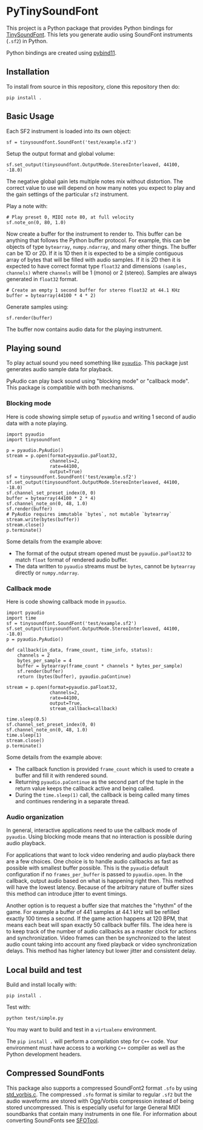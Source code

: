 # PyTinySoundFont

This project is a Python package that provides Python bindings for
[TinySoundFont](https://github.com/schellingb/TinySoundFont). This lets you
generate audio using SoundFont instruments (`.sf2`) in Python.

Python bindings are created using
[pybind11](https://github.com/pybind/pybind11).

## Installation

To install from source in this repository, clone this repository then do:

    pip install .

## Basic Usage

Each SF2 instrument is loaded into its own object:

    sf = tinysoundfont.SoundFont('test/example.sf2')

Setup the output format and global volume:

    sf.set_output(tinysoundfont.OutputMode.StereoInterleaved, 44100, -18.0)

The negative global gain lets multiple notes mix without distortion. The correct
value to use will depend on how many notes you expect to play and the gain
settings of the particular `sf2` instrument.

Play a note with:

    # Play preset 0, MIDI note 80, at full velocity
    sf.note_on(0, 80, 1.0)

Now create a buffer for the instrument to render to. This buffer can be anything
that follows the Python buffer protocol. For example, this can be objects of
type `bytearray`, `numpy.ndarray`, and many other things. The buffer can be 1D
or 2D. If it is 1D then it is expected to be a simple contiguous array of bytes
that will be filled with audio samples. If it is 2D then it is expected to have
correct format type `float32` and dimensions `(samples, channels)` where
`channels` will be 1 (mono) or 2 (stereo). Samples are always generated in
`float32` format.

    # Create an empty 1 second buffer for stereo float32 at 44.1 KHz
    buffer = bytearray(44100 * 4 * 2)

Generate samples using:

    sf.render(buffer)

The buffer now contains audio data for the playing instrument.

## Playing sound

To play actual sound you need something like
[`pyaudio`](https://pypi.org/project/PyAudio/). This package just generates
audio sample data for playback.

PyAudio can play back sound using "blocking mode" or "callback mode". This
package is compatible with both mechanisms.

### Blocking mode

Here is code showing simple setup of `pyaudio` and writing 1 second of audio
data with a note playing.

    import pyaudio
    import tinysoundfont

    p = pyaudio.PyAudio()
    stream = p.open(format=pyaudio.paFloat32,
                    channels=2,
                    rate=44100,
                    output=True)
    sf = tinysoundfont.SoundFont('test/example.sf2')
    sf.set_output(tinysoundfont.OutputMode.StereoInterleaved, 44100, -18.0)
    sf.channel_set_preset_index(0, 0)
    buffer = bytearray(44100 * 2 * 4)
    sf.channel_note_on(0, 48, 1.0)
    sf.render(buffer)
    # PyAudio requires immutable `bytes`, not mutable `bytearray`
    stream.write(bytes(buffer))
    stream.close()
    p.terminate()

Some details from the example above:

-   The format of the output stream opened must be `pyaudio.paFloat32` to match
    `float` format of rendered audio buffer.
-   The data written to `pyaudio` streams must be `bytes`, cannot be `bytearray`
    directly or `numpy.ndarray`.

### Callback mode

Here is code showing callback mode in `pyaudio`.

    import pyaudio
    import time
    sf = tinysoundfont.SoundFont('test/example.sf2')
    sf.set_output(tinysoundfont.OutputMode.StereoInterleaved, 44100, -18.0)
    p = pyaudio.PyAudio()

    def callback(in_data, frame_count, time_info, status):
        channels = 2
        bytes_per_sample = 4
        buffer = bytearray(frame_count * channels * bytes_per_sample)
        sf.render(buffer)
        return (bytes(buffer), pyaudio.paContinue)

    stream = p.open(format=pyaudio.paFloat32,
                    channels=2,
                    rate=44100,
                    output=True,
                    stream_callback=callback)

    time.sleep(0.5)
    sf.channel_set_preset_index(0, 0)
    sf.channel_note_on(0, 48, 1.0)
    time.sleep(1)
    stream.close()
    p.terminate()

Some details from the example above:

-   The callback function is provided `frame_count` which is used to create a
    buffer and fill it with rendered sound.
-   Returning `pyaudio.paContinue` as the second part of the tuple in the return
    value keeps the callback active and being called.
-   During the `time.sleep(1)` call, the callback is being called many times and
    continues rendering in a separate thread.

### Audio organization

In general, interactive applications need to use the callback mode of `pyaudio`.
Using blocking mode means that no interaction is possible during audio playback.

For applications that want to lock video rendering and audio playback there are
a few choices. One choice is to handle audio callbacks as fast as possible with
smallest buffer possible. This is the `pyaudio` default configuration if no
`frames_per_buffer` is passed to `pyaudio.open`. In the callback, output audio
based on what is happening right then. This method will have the lowest latency.
Because of the arbitrary nature of buffer sizes this method can introduce
jitter to event timings.

Another option is to request a buffer size that matches the "rhythm" of the
game. For example a buffer of 441 samples at 44.1 kHz will be refilled exactly
100 times a second. If the game action happens at 120 BPM, that means each beat
will span exactly 50 callback buffer fills. The idea here is to keep track of
the number of audio callbacks as a master clock for actions and synchronization.
Video frames can then be synchronized to the latest audio count taking into
account any fixed playback or video synchronization delays. This method
has higher latency but lower jitter and consistent delay.

## Local build and test

Build and install locally with:

    pip install .

Test with:

    python test/simple.py

You may want to build and test in a `virtualenv` environment.

The `pip install .` will perform a compilation step for `C++` code. Your
environment must have access to a working `C++` compiler as well as the Python
development headers.

## Compressed SoundFonts

This package also supports a compressed SoundFont2 format `.sfo` by using
[std_vorbis.c](https://github.com/nothings/stb/blob/master/stb_vorbis.c). The
compressed `.sfo` format is similar to regular `.sf2` but the audio waveforms
are stored with Ogg/Vorbis compression instead of being stored uncompressed.
This is especially useful for large General MIDI soundbanks that contain many
instruments in one file. For information about converting SoundFonts see
[SFOTool](https://github.com/schellingb/TinySoundFont/tree/master/sfotool).
